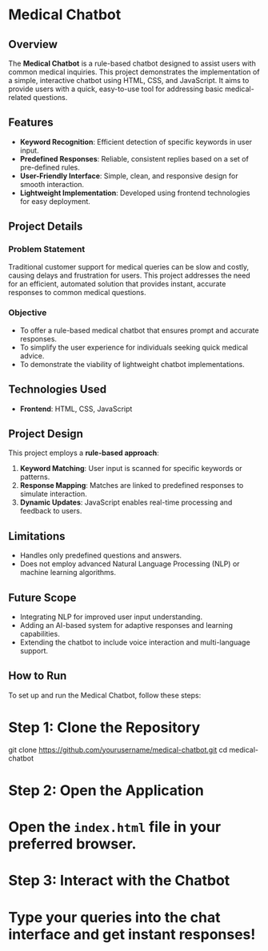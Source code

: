 # Medical Chatbot  

## Overview  
The **Medical Chatbot** is a rule-based chatbot designed to assist users with common medical inquiries. This project demonstrates the implementation of a simple, interactive chatbot using HTML, CSS, and JavaScript. It aims to provide users with a quick, easy-to-use tool for addressing basic medical-related questions.  

## Features  
- **Keyword Recognition**: Efficient detection of specific keywords in user input.  
- **Predefined Responses**: Reliable, consistent replies based on a set of pre-defined rules.  
- **User-Friendly Interface**: Simple, clean, and responsive design for smooth interaction.  
- **Lightweight Implementation**: Developed using frontend technologies for easy deployment.  

## Project Details  
### Problem Statement  
Traditional customer support for medical queries can be slow and costly, causing delays and frustration for users. This project addresses the need for an efficient, automated solution that provides instant, accurate responses to common medical questions.  

### Objective  
- To offer a rule-based medical chatbot that ensures prompt and accurate responses.  
- To simplify the user experience for individuals seeking quick medical advice.  
- To demonstrate the viability of lightweight chatbot implementations.  

## Technologies Used  
- **Frontend**: HTML, CSS, JavaScript  

## Project Design  
This project employs a **rule-based approach**:  
1. **Keyword Matching**: User input is scanned for specific keywords or patterns.  
2. **Response Mapping**: Matches are linked to predefined responses to simulate interaction.  
3. **Dynamic Updates**: JavaScript enables real-time processing and feedback to users.  

## Limitations  
- Handles only predefined questions and answers.  
- Does not employ advanced Natural Language Processing (NLP) or machine learning algorithms.  

## Future Scope  
- Integrating NLP for improved user input understanding.  
- Adding an AI-based system for adaptive responses and learning capabilities.  
- Extending the chatbot to include voice interaction and multi-language support.  

## How to Run
To set up and run the Medical Chatbot, follow these steps:

# Step 1: Clone the Repository
git clone https://github.com/yourusername/medical-chatbot.git
cd medical-chatbot

# Step 2: Open the Application
# Open the `index.html` file in your preferred browser.

# Step 3: Interact with the Chatbot
# Type your queries into the chat interface and get instant responses!
